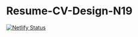 # Resume-CV-Design-N19
[![Netlify Status](https://api.netlify.com/api/v1/badges/cb8381c8-3b4d-4539-8e12-a40955a4cc2a/deploy-status)](https://app.netlify.com/sites/luxury-licorice-663462/deploys)
